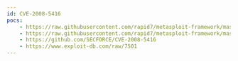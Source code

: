 ```yaml
---
id: CVE-2008-5416
pocs:
    - https://raw.githubusercontent.com/rapid7/metasploit-framework/master/modules/exploits/windows/mssql/ms09_004_sp_replwritetovarbin_sqli.rb
    - https://raw.githubusercontent.com/rapid7/metasploit-framework/master/modules/exploits/windows/mssql/ms09_004_sp_replwritetovarbin.rb
    - https://github.com/SECFORCE/CVE-2008-5416
    - https://www.exploit-db.com/raw/7501
---
```

